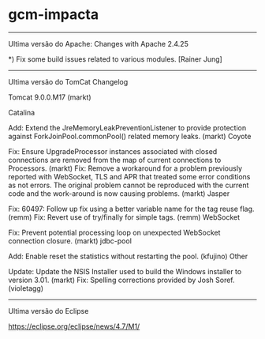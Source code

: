 # gcm-impacta
______________
Ultima versão do Apache:
Changes with Apache 2.4.25

  *) Fix some build issues related to various modules.
     [Rainer Jung]
____________________________________________     
 Ultima versão do TomCat
Changelog

Tomcat 9.0.0.M17 (markt)

Catalina

Add:  Extend the JreMemoryLeakPreventionListener to provide protection against ForkJoinPool.commonPool() related memory leaks. (markt)
Coyote

Fix:  Ensure UpgradeProcessor instances associated with closed connections are removed from the map of current connections to Processors. (markt)
Fix:  Remove a workaround for a problem previously reported with WebSocket, TLS and APR that treated some error conditions as not errors. The original problem cannot be reproduced with the current code and the work-around is now causing problems. (markt)
Jasper

Fix:  60497: Follow up fix using a better variable name for the tag reuse flag. (remm)
Fix:  Revert use of try/finally for simple tags. (remm)
WebSocket

Fix:  Prevent potential processing loop on unexpected WebSocket connection closure. (markt)
jdbc-pool

Add:  Enable reset the statistics without restarting the pool. (kfujino)
Other

Update:  Update the NSIS Installer used to build the Windows installer to version 3.01. (markt)
Fix:  Spelling corrections provided by Josh Soref. (violetagg)


___________________________________________
Ultima versão do Eclipse

https://eclipse.org/eclipse/news/4.7/M1/
